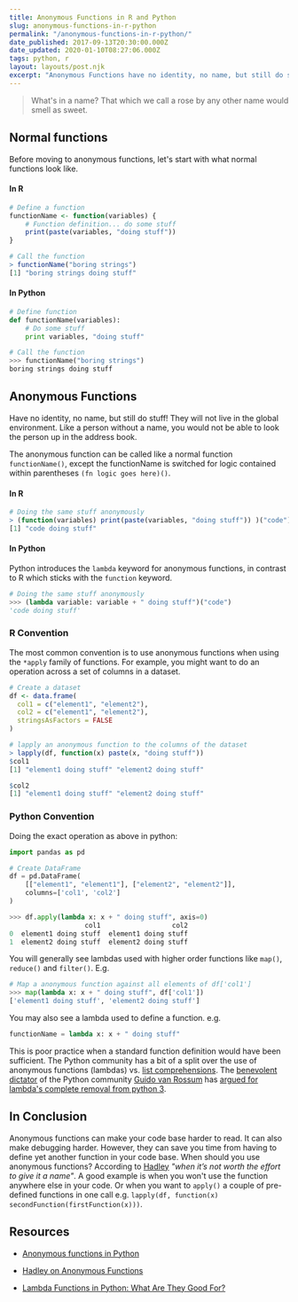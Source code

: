 ```yaml
---
title: Anonymous Functions in R and Python
slug: anonymous-functions-in-r-python
permalink: "/anonymous-functions-in-r-python/"
date_published: 2017-09-13T20:30:00.000Z
date_updated: 2020-01-10T08:27:06.000Z
tags: python, r
layout: layouts/post.njk
excerpt: "Anonymous Functions have no identity, no name, but still do stuff! They will not live in the global environment"
---
```


> What's in a name? That which we call a rose by any other name would smell as sweet.

## Normal functions

Before moving to anonymous functions, let's start with what normal functions look like.

#### In R

```r
# Define a function
functionName <- function(variables) {
    # Function definition... do some stuff
    print(paste(variables, "doing stuff"))
}

# Call the function
> functionName("boring strings")
[1] "boring strings doing stuff"
```

#### In Python

```python
# Define function
def functionName(variables):
    # Do some stuff
    print variables, "doing stuff"

# Call the function
>>> functionName("boring strings")
boring strings doing stuff
```

## Anonymous Functions

Have no identity, no name, but still do stuff! They will not live in the global environment. Like a person without a name, you would not be able to look the person up in the address book.

The anonymous function can be called like a normal function `functionName()`, except the functionName is switched for logic contained within parentheses `(fn logic goes here)()`.

#### In R

```r
# Doing the same stuff anonymously
> (function(variables) print(paste(variables, "doing stuff")) )("code")
[1] "code doing stuff"
```

#### In Python

Python introduces the `lambda` keyword for anonymous functions, in contrast to R which sticks with the `function` keyword.

```python
# Doing the same stuff anonymously
>>> (lambda variable: variable + " doing stuff")("code")
'code doing stuff'
```

### R Convention

The most common convention is to use anonymous functions when using the `*apply` family of functions. For example, you might want to do an operation across a set of columns in a dataset.

```r
# Create a dataset
df <- data.frame(
  col1 = c("element1", "element2"),
  col2 = c("element1", "element2"),
  stringsAsFactors = FALSE
)

# lapply an anonymous function to the columns of the dataset
> lapply(df, function(x) paste(x, "doing stuff"))
$col1
[1] "element1 doing stuff" "element2 doing stuff"

$col2
[1] "element1 doing stuff" "element2 doing stuff"
```

### Python Convention

Doing the exact operation as above in python:

```python
import pandas as pd

# Create DataFrame
df = pd.DataFrame(
    [["element1", "element1"], ["element2", "element2"]],
    columns=['col1', 'col2']
)

>>> df.apply(lambda x: x + " doing stuff", axis=0)
                   col1                  col2
0  element1 doing stuff  element1 doing stuff
1  element2 doing stuff  element2 doing stuff
```

You will generally see lambdas used with higher order functions like `map()`, `reduce()` and `filter()`. E.g.

```python
# Map a anonymous function against all elements of df['col1']
>>> map(lambda x: x + " doing stuff", df['col1'])
['element1 doing stuff', 'element2 doing stuff']
```

You may also see a lambda used to define a function. e.g.

```python
functionName = lambda x: x + " doing stuff"
```

This is poor practice when a standard function definition would have been sufficient. The Python community has a bit of a split over the use of anonymous functions (lambdas) vs. [list comprehensions](https://www.digitalocean.com/community/tutorials/understanding-list-comprehensions-in-python-3). The [benevolent dictator](https://en.wikipedia.org/wiki/Benevolent_dictator_for_life) of the Python community [Guido van Rossum](https://en.wikipedia.org/wiki/Guido_van_Rossum) has [argued for lambda's complete removal from python 3](https://www.artima.com/weblogs/viewpost.jsp?thread=98196).

## In Conclusion

Anonymous functions can make your code base harder to read. It can also make debugging harder. However, they can save you time from having to define yet another function in your code base. When should you use anonymous functions? According to [Hadley](http://hadley.nz/) _"when it’s not worth the effort to give it a name"_. A good example is when you won't use the function anywhere else in your code. Or when you want to `apply()` a couple of pre-defined functions in one call e.g. `lapply(df, function(x) secondFunction(firstFunction(x)))`.

## Resources

* [Anonymous functions in Python](http://www.curiousefficiency.org/posts/bloggercom1999blog-9320223post-110439602874040740.html)

* [Hadley on Anonymous Functions](http://adv-r.had.co.nz/Functional-programming.html#anonymous-functions)

* [Lambda Functions in Python: What Are They Good For?](https://dbader.org/blog/python-lambda-functions)
